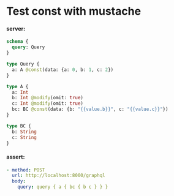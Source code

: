 # Test const with mustache

#### server:

```graphql
schema {
  query: Query
}

type Query {
  a: A @const(data: {a: 0, b: 1, c: 2})
}

type A {
  a: Int
  b: Int @modify(omit: true)
  c: Int @modify(omit: true)
  bc: BC @const(data: {b: "{{value.b}}", c: "{{value.c}}"})
}

type BC {
  b: String
  c: String
}
```

#### assert:

```yml
- method: POST
  url: http://localhost:8000/graphql
  body:
    query: query { a { bc { b c } } }
```
